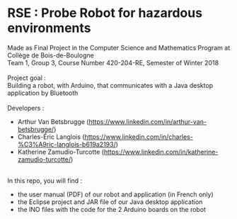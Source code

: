 # RSE : Probe Robot for hazardous environments

Made as Final Project in the Computer Science and Mathematics Program at Collège de Bois-de-Boulogne\
Team 1, Group 3, Course Number 420-204-RE, Semester of Winter 2018\
\
Project goal :\
Building a robot, with Arduino, that communicates with a Java desktop application by Bluetooth\
\
Developers :
- Arthur Van Betsbrugge (https://www.linkedin.com/in/arthur-van-betsbrugge/)
- Charles-Éric Langlois (https://www.linkedin.com/in/charles-%C3%A9ric-langlois-b619a2193/)
- Katherine Zamudio-Turcotte (https://www.linkedin.com/in/katherine-zamudio-turcotte/)

\
In this repo, you will find :
- the user manual (PDF) of our robot and application (in French only)
- the Eclipse project and JAR file of our Java desktop application
- the INO files with the code for the 2 Arduino boards on the robot